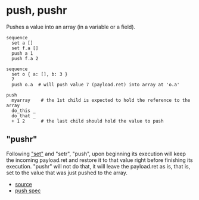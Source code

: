 
# push, pushr

Pushes a value into an array (in a variable or a field).

```
sequence
  set a []
  set f.a []
  push a 1
  push f.a 2
```

```
sequence
  set o { a: [], b: 3 }
  7
  push o.a  # will push value 7 (payload.ret) into array at 'o.a'
```

```
push
  myarray    # the 1st child is expected to hold the reference to the array
  do_this _
  do_that _
  + 1 2      # the last child should hold the value to push
```

## "pushr"

Following ["set"](set.md) and "setr", "push", upon beginning its execution
will keep the incoming payload.ret and restore it to that value right
before finishing its execution. "pushr" will not do that, it will leave
the payload.ret as is, that is, set to the value that was just pushed to
the array.


* [source](https://github.com/floraison/flor/tree/master/lib/flor/pcore/push.rb)
* [push spec](https://github.com/floraison/flor/tree/master/spec/pcore/push_spec.rb)

